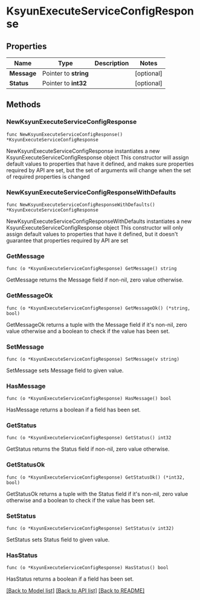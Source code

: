 # KsyunExecuteServiceConfigResponse

## Properties

Name | Type | Description | Notes
------------ | ------------- | ------------- | -------------
**Message** | Pointer to **string** |  | [optional] 
**Status** | Pointer to **int32** |  | [optional] 

## Methods

### NewKsyunExecuteServiceConfigResponse

`func NewKsyunExecuteServiceConfigResponse() *KsyunExecuteServiceConfigResponse`

NewKsyunExecuteServiceConfigResponse instantiates a new KsyunExecuteServiceConfigResponse object
This constructor will assign default values to properties that have it defined,
and makes sure properties required by API are set, but the set of arguments
will change when the set of required properties is changed

### NewKsyunExecuteServiceConfigResponseWithDefaults

`func NewKsyunExecuteServiceConfigResponseWithDefaults() *KsyunExecuteServiceConfigResponse`

NewKsyunExecuteServiceConfigResponseWithDefaults instantiates a new KsyunExecuteServiceConfigResponse object
This constructor will only assign default values to properties that have it defined,
but it doesn't guarantee that properties required by API are set

### GetMessage

`func (o *KsyunExecuteServiceConfigResponse) GetMessage() string`

GetMessage returns the Message field if non-nil, zero value otherwise.

### GetMessageOk

`func (o *KsyunExecuteServiceConfigResponse) GetMessageOk() (*string, bool)`

GetMessageOk returns a tuple with the Message field if it's non-nil, zero value otherwise
and a boolean to check if the value has been set.

### SetMessage

`func (o *KsyunExecuteServiceConfigResponse) SetMessage(v string)`

SetMessage sets Message field to given value.

### HasMessage

`func (o *KsyunExecuteServiceConfigResponse) HasMessage() bool`

HasMessage returns a boolean if a field has been set.

### GetStatus

`func (o *KsyunExecuteServiceConfigResponse) GetStatus() int32`

GetStatus returns the Status field if non-nil, zero value otherwise.

### GetStatusOk

`func (o *KsyunExecuteServiceConfigResponse) GetStatusOk() (*int32, bool)`

GetStatusOk returns a tuple with the Status field if it's non-nil, zero value otherwise
and a boolean to check if the value has been set.

### SetStatus

`func (o *KsyunExecuteServiceConfigResponse) SetStatus(v int32)`

SetStatus sets Status field to given value.

### HasStatus

`func (o *KsyunExecuteServiceConfigResponse) HasStatus() bool`

HasStatus returns a boolean if a field has been set.


[[Back to Model list]](../README.md#documentation-for-models) [[Back to API list]](../README.md#documentation-for-api-endpoints) [[Back to README]](../README.md)


